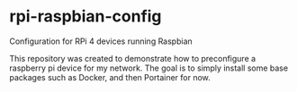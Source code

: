 # rpi-raspbian-config
Configuration for RPi 4 devices running Raspbian

This repository was created to demonstrate how to preconfigure a raspberry pi device for my network.  The goal is to simply install some base packages such as Docker, and then Portainer for now.

